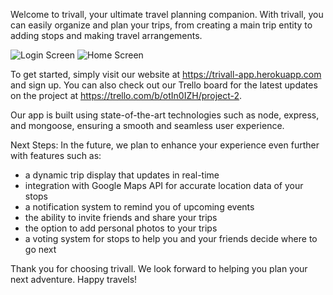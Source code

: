 Welcome to trivall, your ultimate travel planning companion. With trivall, you can easily organize and plan your trips, from creating a main trip entity to adding stops and making travel arrangements.

![Login Screen](https://i.imgur.com/KLiFnwO.png)
![Home Screen](https://i.imgur.com/l1TWtoC.png)

To get started, simply visit our website at https://trivall-app.herokuapp.com and sign up. You can also check out our Trello board for the latest updates on the project at https://trello.com/b/otIn0IZH/project-2.

Our app is built using state-of-the-art technologies such as node, express, and mongoose, ensuring a smooth and seamless user experience.

Next Steps:
In the future, we plan to enhance your experience even further with features such as: 
- a dynamic trip display that updates in real-time 
- integration with Google Maps API for accurate location data of your stops
- a notification system to remind you of upcoming events
- the ability to invite friends and share your trips
- the option to add personal photos to your trips
- a voting system for stops to help you and your friends decide where to go next

Thank you for choosing trivall. We look forward to helping you plan your next adventure. Happy travels!




